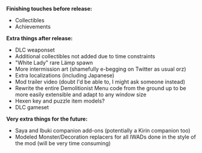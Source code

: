 **Finishing touches before release:**

 - Collectibles
 - Achievements

**Extra things after release:**

 - DLC weaponset
 - Additional collectibles not added due to time constraints
 - "White Lady" rare Lämp spawn
 - More intermission art (shamefully e-begging on Twitter as usual orz)
 - Extra localizations (including Japanese)
 - Mod trailer video (doubt I'd be able to, I might ask someone instead)
 - Rewrite the entire Demolitionist Menu code from the ground up to be more easily extensible and adapt to any window size
 - Hexen key and puzzle item models?
 - DLC gameset

**Very extra things for the future:**

 - Saya and Ibuki companion add-ons (potentially a Kirin companion too)
 - Modeled Monster/Decoration replacers for all IWADs done in the style of the mod (will be very time consuming)
